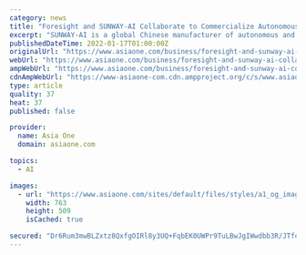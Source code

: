 ```yaml
---
category: news
title: "Foresight and SUNWAY-AI Collaborate to Commercialize Autonomous Technologies to the Chinese Agriculture Market"
excerpt: "SUNWAY-AI is a global Chinese manufacturer of autonomous and unmanned intelligent vehicle products NESS ZIONA, ISRAEL - News Direct - 18 January 2022 - Foresight Autonomous Holdings Ltd. (Nasdaq and TASE: FRSX) (\"Foresight\"),"
publishedDateTime: 2022-01-17T01:00:00Z
originalUrl: "https://www.asiaone.com/business/foresight-and-sunway-ai-collaborate-commercialize-autonomous-technologies-chinese"
webUrl: "https://www.asiaone.com/business/foresight-and-sunway-ai-collaborate-commercialize-autonomous-technologies-chinese"
ampWebUrl: "https://www.asiaone.com/business/foresight-and-sunway-ai-collaborate-commercialize-autonomous-technologies-chinese?amp"
cdnAmpWebUrl: "https://www-asiaone-com.cdn.ampproject.org/c/s/www.asiaone.com/business/foresight-and-sunway-ai-collaborate-commercialize-autonomous-technologies-chinese?amp"
type: article
quality: 37
heat: 37
published: false

provider:
  name: Asia One
  domain: asiaone.com

topics:
  - AI

images:
  - url: "https://www.asiaone.com/sites/default/files/styles/a1_og_image/public/original_images/Jan2022/Foresight-logo_0.jpg?itok=S3c3TRAw"
    width: 763
    height: 509
    isCached: true

secured: "Dr6Rum3mwBLZxtz8QxfgOIRl8y3UQ+FqbEK0UWPr9TuLBwJgIWwdbb3R/JTfoGmDpjz5dOFHs198AIPvdwxa9TTx8xr6xar+UGDkZH6eM2ExB2p2ULf8EWEnGdpvTJcpRj91S/vNNsBcj6fEEdq6rjkMY3e+LC7FzujTnLp7PtrdznBVmV8a8vqdJrThcjHvI0tmzxopMtNlKeMZuNoRMayK1UhF25j2wp/6YZJuCzOmYt0QVHQJBymUBPSGFVHDHfZtCM9VWqkM+38cm9KN8zKqyLh6PsLqMIs2UgrQYwyqo6o7F7+Diqm4GXtlw7wZvFhTmdnZjRUP5nBDFRjWtod0SQ4Ck3k0Rj6+br9IU6s=;ZBCk3/8AIhiQE6iqGyC8QQ=="
---
```


